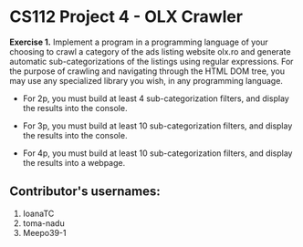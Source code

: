 # CS112 Project 4 - OLX Crawler
__Exercise 1.__ Implement a program in a programming language of your choosing to crawl 
a category of the ads listing website olx.ro and generate automatic sub-categorizations 
of the listings using regular expressions. For the purpose of crawling and navigating 
through the HTML DOM tree, you may use any specialized library you wish, in any programming 
language.

- For 2p, you must build at least 4 sub-categorization filters, and display the results 
into the console.

- For 3p, you must build at least 10 sub-categorization filters, and display the results 
into the console.

- For 4p, you must build at least 10 sub-categorization filters, and display the results 
into a webpage.

## Contributor's usernames:
1. IoanaTC
2. toma-nadu
3. Meepo39-1

